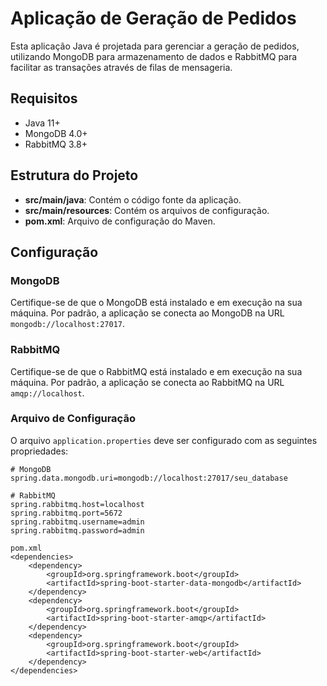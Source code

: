# Aplicação de Geração de Pedidos

Esta aplicação Java é projetada para gerenciar a geração de pedidos, utilizando MongoDB para armazenamento de dados e RabbitMQ para facilitar as transações através de filas de mensageria.

## Requisitos

- Java 11+
- MongoDB 4.0+
- RabbitMQ 3.8+

## Estrutura do Projeto

- **src/main/java**: Contém o código fonte da aplicação.
- **src/main/resources**: Contém os arquivos de configuração.
- **pom.xml**: Arquivo de configuração do Maven.

## Configuração

### MongoDB

Certifique-se de que o MongoDB está instalado e em execução na sua máquina. Por padrão, a aplicação se conecta ao MongoDB na URL `mongodb://localhost:27017`.

### RabbitMQ

Certifique-se de que o RabbitMQ está instalado e em execução na sua máquina. Por padrão, a aplicação se conecta ao RabbitMQ na URL `amqp://localhost`.

### Arquivo de Configuração

O arquivo `application.properties` deve ser configurado com as seguintes propriedades:

```properties
# MongoDB
spring.data.mongodb.uri=mongodb://localhost:27017/seu_database

# RabbitMQ
spring.rabbitmq.host=localhost
spring.rabbitmq.port=5672
spring.rabbitmq.username=admin
spring.rabbitmq.password=admin

pom.xml
<dependencies>
    <dependency>
        <groupId>org.springframework.boot</groupId>
        <artifactId>spring-boot-starter-data-mongodb</artifactId>
    </dependency>
    <dependency>
        <groupId>org.springframework.boot</groupId>
        <artifactId>spring-boot-starter-amqp</artifactId>
    </dependency>
    <dependency>
        <groupId>org.springframework.boot</groupId>
        <artifactId>spring-boot-starter-web</artifactId>
    </dependency>
</dependencies>
